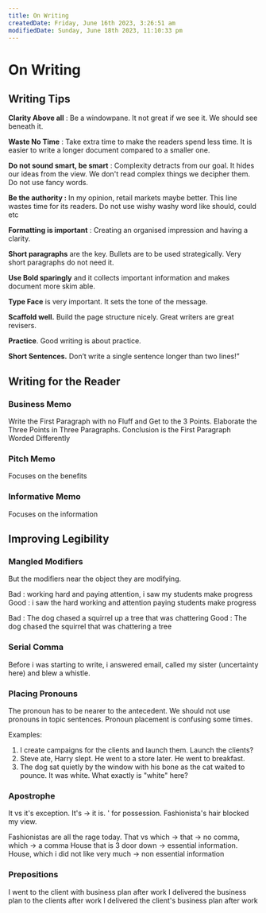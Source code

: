 ```yaml
---
title: On Writing
createdDate: Friday, June 16th 2023, 3:26:51 am
modifiedDate: Sunday, June 18th 2023, 11:10:33 pm
---
```


# On Writing

## Writing Tips

**Clarity Above all** : Be a windowpane. It not great if we see it. We should see beneath it.

**Waste No Time** : Take extra time to make the readers spend less time. It is easier to write a longer document compared to a smaller one.

**Do not sound smart, be smart** : Complexity detracts from our goal. It hides our ideas from the view. We don't read complex things we decipher them. Do not use fancy words.

**Be the authority :** In my opinion, retail markets maybe better. This line wastes time for its readers. Do not use wishy washy word like should, could etc

**Formatting is important** : Creating an organised impression and having a clarity.

**Short paragraphs** are the key. Bullets are to be used strategically. Very short paragraphs do not need it.

**Use Bold sparingly** and it collects important information and makes document more skim able.

**Type Face** is very important. It sets the tone of the message.

**Scaffold well.** Build the page structure nicely. Great writers are great revisers.

**Practice**. Good writing is about practice.

**Short Sentences.** Don’t write a single sentence longer than two lines!”

## Writing for the Reader

### Business Memo

Write the First Paragraph with no Fluff and Get to the 3 Points. Elaborate the Three Points in Three Paragraphs. Conclusion is the First Paragraph Worded Differently

### Pitch Memo

Focuses on the benefits

### Informative Memo

Focuses on the information

## Improving Legibility

### Mangled Modifiers

But the modifiers near the object they are modifying.

Bad : working hard and paying attention, i saw my students make progress
Good : i saw the hard working and attention paying students make progress

Bad : The dog chased a squirrel up a tree that was chattering
Good : The dog chased the squirrel that was chattering a tree

### Serial Comma

Before i was starting to write, i answered email, called my sister (uncertainty here) and blew a whistle.

### Placing Pronouns

The pronoun has to be nearer to the antecedent. We should not use pronouns in topic sentences. Pronoun placement is confusing some times.

Examples:

1. I create campaigns for the clients and launch them. Launch the clients?
2. Steve ate, Harry slept. He went to a store later. He went to breakfast.
3. The dog sat quietly by the window with his bone as the cat waited to pounce. It was white. What exactly is "white" here?

### Apostrophe

It vs it's exception. It's → it is. ' for possession. Fashionista's hair blocked my view.

Fashionistas are all the rage today.
That vs which → that → no comma, which → a comma
House that is 3 door down → essential information.
House, which i did not like very much → non essential information

### Prepositions

I went to the client with business plan after work
I delivered the business plan to the clients after work
I delivered the client's business plan after work
